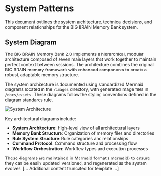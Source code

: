 # System Patterns

This document outlines the system architecture, technical decisions, and
component relationships for the BIG BRAIN Memory Bank system.

## System Diagram

The BIG BRAIN Memory Bank 2.0 implements a hierarchical, modular architecture
composed of seven main layers that work together to maintain perfect context
between sessions. The architecture combines the original BIG BRAIN memory
framework with enhanced components to create a robust, adaptable memory
structure.

The system architecture is documented using standardized Mermaid diagrams
located in the `/images` directory, with generated image files in
`/docs/assets`. These diagrams follow the styling conventions defined in the
diagram standards rule.

![System Architecture](../../../docs/assets/system-architecture.png)

Key architectural diagrams include:

- **System Architecture**: High-level view of all architectural layers
- **Memory Bank Structure**: Organization of memory files and directories
- **Rule System Structure**: Rule categories and relationships
- **Command Protocol**: Command structure and processing flow
- **Workflow Orchestration**: Workflow types and execution processes

These diagrams are maintained in Mermaid format (.mermaid) to ensure they can be
easily updated, versioned, and regenerated as the system evolves.
[... Additional content truncated for template ...]

